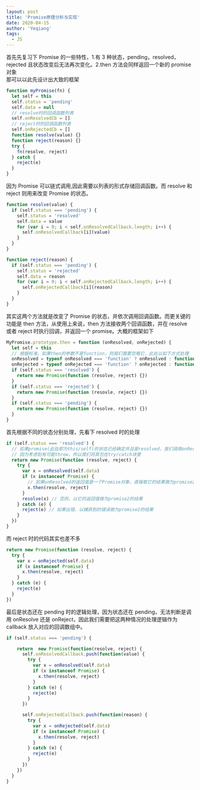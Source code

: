 ```yaml
---
layout: post
title: 'Promise原理分析与实现'
date: 2020-04-15
author: 'Yeqiang'
tags:
  - JS
---
```


首先先复习下 Promise 的一些特性，1.有 3 种状态，pending，resolved，rejected 且状态改变后无法再次变化。2.then 方法会同样返回一个新的 promise 对象  
那可以以此先设计出大致的框架

```js
function myPromise(fn) {
  let self = this
  self.status = 'pending'
  self.data = null
  // resolve时的回调函数列表
  self.onResolvedCb = []
  // reject时的回调函数列表
  self.onRejectedCb = []
  function resolve(value) {}
  function reject(reason) {}
  try {
    fn(resolve, reject)
  } catch {
    reject(e)
  }
}
```

因为 Promise 可以链式调用,因此需要以列表的形式存储回调函数。而 resolve 和 reject 则用来改变 Promise 的状态。

```js
function resolve(value) {
  if (self.status === 'pending') {
    self.status = 'resolved'
    self.data = value
    for (var i = 0; i < self.onResolvedCallback.length; i++) {
      self.onResolvedCallback[i](value)
    }
  }
}

function reject(reason) {
  if (self.status === 'pending') {
    self.status = 'rejected'
    self.data = reason
    for (var i = 0; i < self.onRejectedCallback.length; i++) {
      self.onRejectedCallback[i](reason)
    }
  }
}
```

其实这两个方法就是改变了 Promise 的状态，并依次调用回调函数。而更关键的功能是 then 方法，从使用上来说，then 方法接收两个回调函数，并在 resolve 或者 reject 时执行回调，并返回一个 promise。大概的框架如下

```js
MyPromise.prototype.then = function (onResolved, onRejected) {
  let self = this
  // 根据标准，如果then的参数不是function，则我们需要忽略它，此处以如下方式处理
  onResolved = typeof onResolved === 'function' ? onResolved : function (v) {}
  onRejected = typeof onRejected === 'function' ? onRejected : function (r) {}
  if (self.status === 'resolved') {
    return new Promise(function (resolve, reject) {})
  }
  if (self.status === 'rejected') {
    return new Promise(function (resovle, reject) {})
  }
  if (self.status === 'pending') {
    return new Promise(function (resolve, reject) {})
  }
}
```

首先根据不同的状态分别处理，先看下 resolved 时的处理

```js
if (self.status === 'resolved') {
  // 如果promise(此处即为this/self)的状态已经确定并且是resolved，我们调用onResolved
  // 因为考虑到有可能throw，所以我们将其包在try/catch块里
  return new Promise(function (resolve, reject) {
    try {
      var x = onResolved(self.data)
      if (x instanceof Promise) {
        // 如果onResolved的返回值是一个Promise对象，直接取它的结果做为promise2的结果
        x.then(resolve, reject)
      }
      resolve(x) // 否则，以它的返回值做为promise2的结果
    } catch (e) {
      reject(e) // 如果出错，以捕获到的错误做为promise2的结果
    }
  })
}
```

而 reject 时的代码其实也差不多

```js
return new Promise(function (resolve, reject) {
  try {
    var x = onRejected(self.data)
    if (x instanceof Promise) {
      x.then(resolve, reject)
    }
  } catch (e) {
    reject(e)
  }
})
```

最后是状态还在 pending 时的逻辑处理，因为状态还在 pending，无法判断是调用 onResolve 还是 onReject，因此我们需要把这两种情况的处理逻辑作为 callback 放入对应的回调数组中。

```js
if (self.status === 'pending') {

    return  new Promise(function(resolve, reject) {
      self.onResolvedCallback.push(function(value) {
        try {
          var x = onResolved(self.data)
          if (x instanceof Promise) {
            x.then(resolve, reject)
          }
        } catch (e) {
          reject(e)
        }
      })

      self.onRejectedCallback.push(function(reason) {
        try {
          var x = onRejected(self.data)
          if (x instanceof Promise) {
            x.then(resolve, reject)
          }
        } catch (e) {
          reject(e)
        }
      })
    })
  }
}
```
